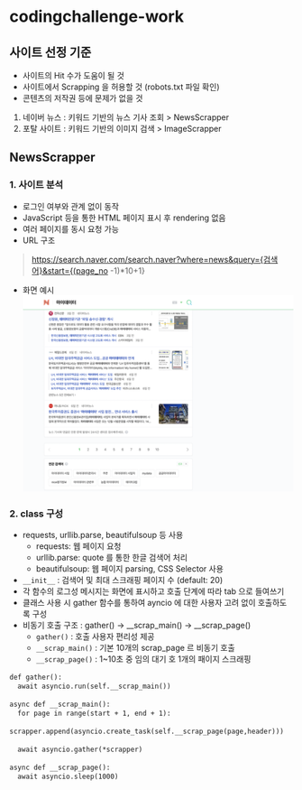 # codingchallenge-work
## 사이트 선정 기준
* 사이트의 Hit 수가 도움이 될 것
* 사이트에서 Scrapping 을 허용할 것 (robots.txt 파일 확인)
* 콘텐츠의 저작권 등에 문제가 없을 것
1. 네이버 뉴스 : 키워드 기반의 뉴스 기사 조회 > NewsScrapper
2. 포탈 사이트 : 키워드 기반의 이미지 검색 > ImageScrapper


## NewsScrapper
### 1. 사이트 분석
* 로그인 여부와 관계 없이 동작
* JavaScript 등을 통한 HTML 페이지 표시 후 rendering 없음
* 여러 페이지를 동시 요청 가능
* URL 구조
> https://search.naver.com/search.naver?where=news&query={검색어}&start={(page_no -1)*10+1}
* 화면 예시
![검색화면 예시](./images/naver-news-sample.png)
### 2. class 구성
* requests, urllib.parse, beautifulsoup 등 사용
  * requests: 웹 페이지 요청
  * urllib.parse: quote 를 통한 한글 검색어 처리
  * beautifulsoup: 웹 페이지 parsing, CSS Selector 사용
* `__init__` : 검색어 및 최대 스크래핑 페이지 수 (default: 20)
* 각 함수의 로그성 메시지는 화면에 표시하고 호출 단계에 따라 tab 으로 들여쓰기
* 클래스 사용 시 gather 함수를 통하여 ayncio 에 대한 사용자 고려 없이 호출하도록 구성
* 비동기 호출 구조 : gather() -> __scrap_main() -> __scrap_page()
    * `gather()` : 호출 사용자 편리성 제공
    * `__scrap_main()` : 기본 10개의 scrap_page 르 비동기 호출
    * `__scrap_page()` : 1~10초 중 임의 대기 호 1개의 패이지 스크래핑
```
def gather():
  await asyncio.run(self.__scrap_main())

async def __scrap_main():
  for page in range(start + 1, end + 1):
    scrapper.append(asyncio.create_task(self.__scrap_page(page,header)))
 
  await asyncio.gather(*scrapper)

async def __scrap_page():
  await asyncio.sleep(1000)
```
